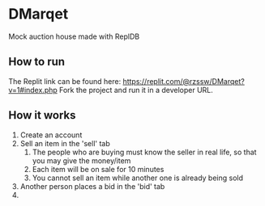 # DMarqet
Mock auction house made with ReplDB

## How to run
The Replit link can be found here: 
https://replit.com/@rzssw/DMarqet?v=1#index.php 
Fork the project and run it in a developer URL.

## How it works
1. Create an account
2. Sell an item in the 'sell' tab
    1. The people who are buying must know the seller in real life, so that you may give the money/item
    2. Each item will be on sale for 10 minutes
    3. You cannot sell an item while another one is already being sold
3. Another person places a bid in the 'bid' tab
4.  
